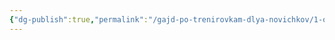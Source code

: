 ```yaml
---
{"dg-publish":true,"permalink":"/gajd-po-trenirovkam-dlya-novichkov/1-osnovnaya-chast/4-czel-nabrat-myshechnuyu-massu/"}
---
```


